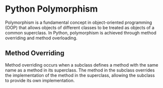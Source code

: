# Python Polymorphism
Polymorphism is a fundamental concept in object-oriented programming (OOP) that allows objects of different classes to be treated as objects of a common superclass. In Python, polymorphism is achieved through method overriding and method overloading.

## Method Overriding
Method overriding occurs when a subclass defines a method with the same name as a method in its superclass. The method in the subclass overrides the implementation of the method in the superclass, allowing the subclass to provide its own implementation.
